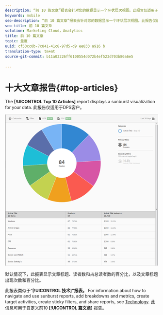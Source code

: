 ```yaml
---
description: “前 10 篇文章”报表会针对您的数据显示一个环状层次视图。此报告仅适用于Digital Publishing Suite(DPS)客户。
keywords: mobile
seo-description: “前 10 篇文章”报表会针对您的数据显示一个环状层次视图。此报告仅适用于Digital Publishing Suite(DPS)客户。
seo-title: 前 10 篇文章
solution: Marketing Cloud，Analytics
title: 前 10 篇文章
topic: 量度
uuid: cf53cc0b-7c841-41c8-97d5-d9 ee833 a916 b
translation-type: tm+mt
source-git-commit: b11a03226ff6100554d072b4ef523d703b80a6e5

---
```



# 十大文章报告{#top-articles}

The **[!UICONTROL Top 10 Articles]** report displays a sunburst visualization for your data. 此报告仅适用于DPS客户。

![](assets/dps_top_10.png)

默认情况下，此报表显示文章标题、读者数和占总读者数的百分比，以及文章标题出现次数和百分比。

此报表类似于“**[!UICONTROL 技术]”报表。** For information about how to navigate and use sunburst reports, add breakdowns and metrics, create target activities, create sticky filters, and share reports, see [Technology](/help/using/usage/reports-technology.md). 此信息可用于自定义前10 **[!UICONTROL 篇文章]** 报告。
